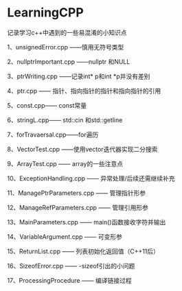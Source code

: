 # LearningCPP

记录学习c++中遇到的一些易混淆的小知识点

1、unsignedError.cpp ——慎用无符号类型

2、nullptrImportant.cpp ——nullptr 和NULL

3、ptrWriting.cpp ——记录int* p和int *p并没有差别

4、ptr.cpp —— 指针、指向指针的指针和指向指针的引用

5、const.cpp—— const常量

6、stringL.cpp—— std::cin 和std::getline

7、forTravaersal.cpp——for遍历

8、VectorTest.cpp ——使用vector迭代器实现二分搜索

9、ArrayTest.cpp —— array的一些注意点

10、ExceptionHandling.cpp —— 异常处理/后续还需继续补充

11、ManagePtrParameters.cpp —— 管理指针形参

12、ManageRefParameters.cpp —— 管理引用形参

13、MainParameters.cpp —— main()函数接收字符并输出

14、VariableArgument.cpp —— 可变形参

15、ReturnList.cpp —— 列表初始化返回值（C++11后）

16、SizeofError.cpp —— -sizeof引出的小问题

17、ProcessingProcedure —— 编译链接过程
